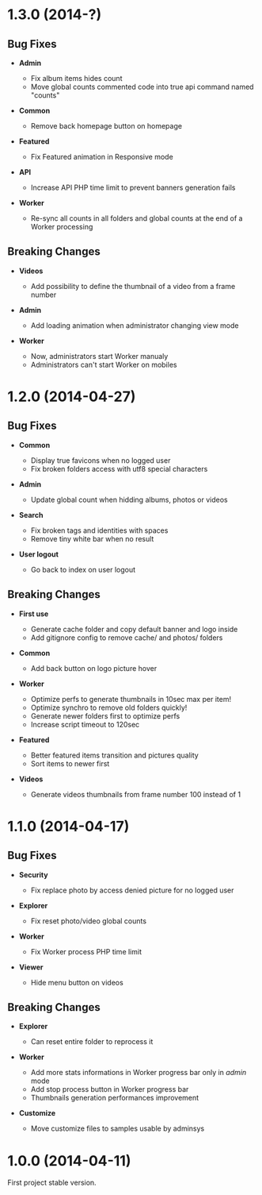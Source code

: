 <a name="1.3.0"></a>
# 1.3.0 (2014-?)

## Bug Fixes

- **Admin**
  - Fix album items hides count
  - Move global counts commented code into true api command named "counts"

- **Common**
  - Remove back homepage button on homepage

- **Featured**
  - Fix Featured animation in Responsive mode

- **API**
  - Increase API PHP time limit to prevent banners generation fails

- **Worker**
  - Re-sync all counts in all folders and global counts at the end of a Worker processing


## Breaking Changes

- **Videos**
  - Add possibility to define the thumbnail of a video from a frame number

- **Admin**
  - Add loading animation when administrator changing view mode

- **Worker**
  - Now, administrators start Worker manualy
  - Administrators can't start Worker on mobiles



<a name="1.2.0"></a>
# 1.2.0 (2014-04-27)

## Bug Fixes

- **Common**
  - Display true favicons when no logged user
  - Fix broken folders access with utf8 special characters

- **Admin**
  - Update global count when hidding albums, photos or videos

- **Search**
  - Fix broken tags and identities with spaces
  - Remove tiny white bar when no result

- **User logout**
  - Go back to index on user logout

## Breaking Changes

- **First use**
  - Generate cache folder and copy default banner and logo inside
  - Add gitignore config to remove cache/ and photos/ folders

- **Common**
  - Add back button on logo picture hover

- **Worker**
  - Optimize perfs to generate thumbnails in 10sec max per item!
  - Optimize synchro to remove old folders quickly!
  - Generate newer folders first to optimize perfs
  - Increase script timeout to 120sec

- **Featured**
  - Better featured items transition and pictures quality
  - Sort items to newer first

- **Videos**
  - Generate videos thumbnails from frame number 100 instead of 1

<a name="1.1.0"></a>
# 1.1.0 (2014-04-17)


## Bug Fixes

- **Security**
  - Fix replace photo by access denied picture for no logged user

- **Explorer**
  - Fix reset photo/video global counts

- **Worker**
  - Fix Worker process PHP time limit

- **Viewer**
  - Hide menu button on videos


## Breaking Changes

- **Explorer**
  - Can reset entire folder to reprocess it

- **Worker**
  - Add more stats informations in Worker progress bar only in _admin_ mode
  - Add stop process button in Worker progress bar
  - Thumbnails generation performances improvement

- **Customize**
  - Move customize files to samples usable by adminsys

<a name="1.0.0"></a>
# 1.0.0 (2014-04-11)

First project stable version.